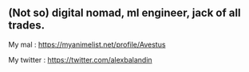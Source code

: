 ## (Not so) digital nomad, ml engineer, jack of all trades.

My mal : https://myanimelist.net/profile/Avestus

My twitter : https://twitter.com/alexbalandin
